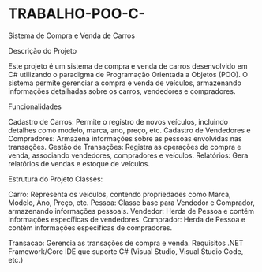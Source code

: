 # TRABALHO-POO-C-
Sistema de Compra e Venda de Carros

Descrição do Projeto

Este projeto é um sistema de compra e venda de carros desenvolvido em C# utilizando o paradigma de Programação Orientada a Objetos (POO). O sistema permite gerenciar a compra e venda de veículos, armazenando informações detalhadas sobre os carros, vendedores e compradores.

Funcionalidades

Cadastro de Carros: Permite o registro de novos veículos, incluindo detalhes como modelo, marca, ano, preço, etc.
Cadastro de Vendedores e Compradores: Armazena informações sobre as pessoas envolvidas nas transações.
Gestão de Transações: Registra as operações de compra e venda, associando vendedores, compradores e veículos.
Relatórios: Gera relatórios de vendas e estoque de veículos.

Estrutura do Projeto
Classes:

Carro: Representa os veículos, contendo propriedades como Marca, Modelo, Ano, Preço, etc.
Pessoa: Classe base para Vendedor e Comprador, armazenando informações pessoais.
Vendedor: Herda de Pessoa e contém informações específicas de vendedores.
Comprador: Herda de Pessoa e contém informações específicas de compradores.

Transacao: Gerencia as transações de compra e venda.
Requisitos
.NET Framework/Core
IDE que suporte C# (Visual Studio, Visual Studio Code, etc.)
